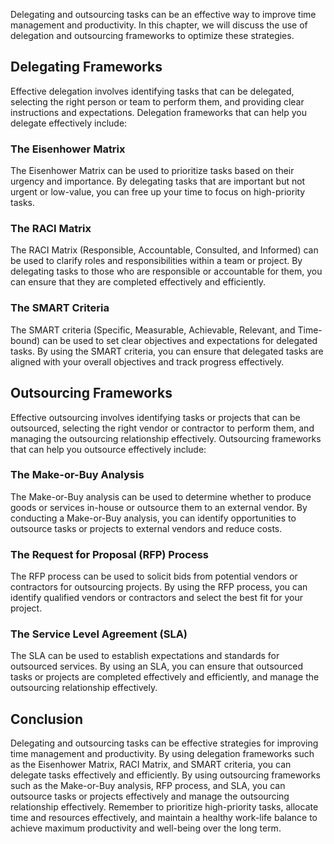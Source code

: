 
Delegating and outsourcing tasks can be an effective way to improve time management and productivity. In this chapter, we will discuss the use of delegation and outsourcing frameworks to optimize these strategies.

Delegating Frameworks
---------------------

Effective delegation involves identifying tasks that can be delegated, selecting the right person or team to perform them, and providing clear instructions and expectations. Delegation frameworks that can help you delegate effectively include:

### The Eisenhower Matrix

The Eisenhower Matrix can be used to prioritize tasks based on their urgency and importance. By delegating tasks that are important but not urgent or low-value, you can free up your time to focus on high-priority tasks.

### The RACI Matrix

The RACI Matrix (Responsible, Accountable, Consulted, and Informed) can be used to clarify roles and responsibilities within a team or project. By delegating tasks to those who are responsible or accountable for them, you can ensure that they are completed effectively and efficiently.

### The SMART Criteria

The SMART criteria (Specific, Measurable, Achievable, Relevant, and Time-bound) can be used to set clear objectives and expectations for delegated tasks. By using the SMART criteria, you can ensure that delegated tasks are aligned with your overall objectives and track progress effectively.

Outsourcing Frameworks
----------------------

Effective outsourcing involves identifying tasks or projects that can be outsourced, selecting the right vendor or contractor to perform them, and managing the outsourcing relationship effectively. Outsourcing frameworks that can help you outsource effectively include:

### The Make-or-Buy Analysis

The Make-or-Buy analysis can be used to determine whether to produce goods or services in-house or outsource them to an external vendor. By conducting a Make-or-Buy analysis, you can identify opportunities to outsource tasks or projects to external vendors and reduce costs.

### The Request for Proposal (RFP) Process

The RFP process can be used to solicit bids from potential vendors or contractors for outsourcing projects. By using the RFP process, you can identify qualified vendors or contractors and select the best fit for your project.

### The Service Level Agreement (SLA)

The SLA can be used to establish expectations and standards for outsourced services. By using an SLA, you can ensure that outsourced tasks or projects are completed effectively and efficiently, and manage the outsourcing relationship effectively.

Conclusion
----------

Delegating and outsourcing tasks can be effective strategies for improving time management and productivity. By using delegation frameworks such as the Eisenhower Matrix, RACI Matrix, and SMART criteria, you can delegate tasks effectively and efficiently. By using outsourcing frameworks such as the Make-or-Buy analysis, RFP process, and SLA, you can outsource tasks or projects effectively and manage the outsourcing relationship effectively. Remember to prioritize high-priority tasks, allocate time and resources effectively, and maintain a healthy work-life balance to achieve maximum productivity and well-being over the long term.

